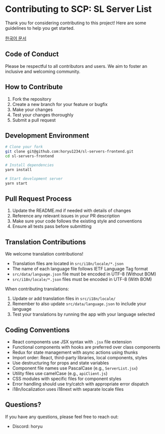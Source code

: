 # Contributing to SCP: SL Server List

Thank you for considering contributing to this project! Here are some guidelines to help you get started.

[한국어 문서](./CONTRIBUTING.ko.md)

## Code of Conduct

Please be respectful to all contributors and users. We aim to foster an inclusive and welcoming community.

## How to Contribute

1. Fork the repository
2. Create a new branch for your feature or bugfix
3. Make your changes
4. Test your changes thoroughly
5. Submit a pull request

## Development Environment

```bash
# Clone your fork
git clone git@github.com:horyu1234/sl-servers-frontend.git
cd sl-servers-frontend

# Install dependencies
yarn install

# Start development server
yarn start
```

## Pull Request Process

1. Update the README.md if needed with details of changes
2. Reference any relevant issues in your PR description
3. Make sure your code follows the existing style and conventions
4. Ensure all tests pass before submitting

## Translation Contributions

We welcome translation contributions! 

- Translation files are located in `src/i18n/locale/*.json`
- The name of each language file follows IETF Language Tag format
- `src/data/language.json` file must be encoded in UTF-8 (Without BOM)
- `src/i18n/locale/*.json` files must be encoded in UTF-8 (With BOM)

When contributing translations:
1. Update or add translation files in `src/i18n/locale/`
2. Remember to also update `src/data/language.json` to include your language
3. Test your translations by running the app with your language selected

## Coding Conventions

- React components use JSX syntax with `.jsx` file extension
- Functional components with hooks are preferred over class components
- Redux for state management with async actions using thunks
- Import order: React, third-party libraries, local components, styles
- Use destructuring for props and state variables
- Component file names use PascalCase (e.g., `ServerList.jsx`)
- Utility files use camelCase (e.g., `apiClient.js`)
- CSS modules with specific files for component styles
- Error handling should use try/catch with appropriate error dispatch
- i18n/localization uses i18next with separate locale files

## Questions?

If you have any questions, please feel free to reach out:
- Discord: horyu